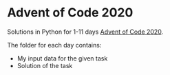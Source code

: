 # Advent of Code 2020

Solutions in Python for 1-11 days [Advent of Code 2020](https://adventofcode.com/).

The folder for each day contains:
 - My input data for the given task
 - Solution of the task